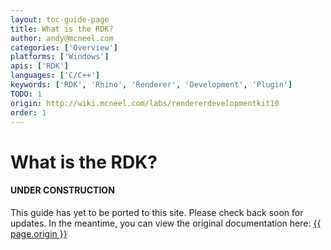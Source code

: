 ```yaml
---
layout: toc-guide-page
title: What is the RDK?
author: andy@mcneel.com
categories: ['Overview']
platforms: ['Windows']
apis: ['RDK']
languages: ['C/C++']
keywords: ['RDK', 'Rhino', 'Renderer', 'Development', 'Plugin']
TODO: 1
origin: http://wiki.mcneel.com/labs/rendererdevelopmentkit10
order: 1
---
```



# What is the RDK?

<div class="bs-callout bs-callout-danger">
  <h4>UNDER CONSTRUCTION</h4>
  <p>This guide has yet to be ported to this site.  Please check back soon for updates.  
  In the meantime, you can view the original documentation here:
  <a href="{{ page.origin }}">{{ page.origin }}</a></p>
</div>
